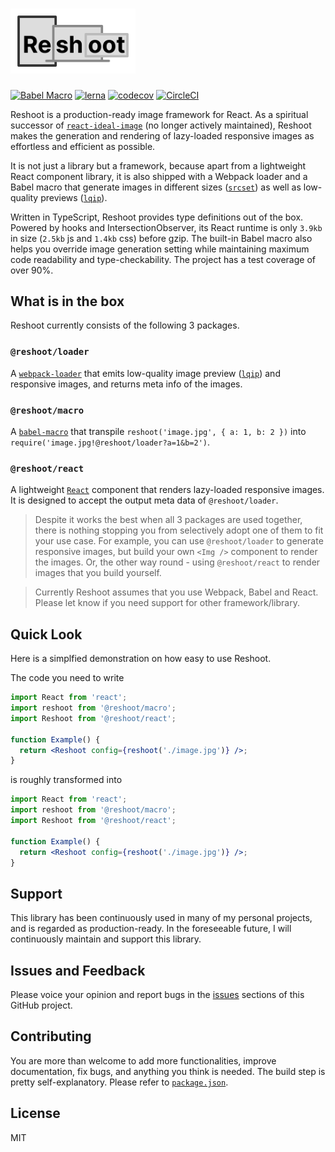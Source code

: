 # <img src="https://raw.githubusercontent.com/billykwok/reshoot/master/logo.png" width="200" />

[![Babel Macro](https://img.shields.io/badge/babel--macro-%F0%9F%8E%A3-f5da55.svg?style=flat-square)](https://github.com/kentcdodds/babel-plugin-macros)
[![lerna](https://img.shields.io/badge/maintained%20with-lerna-cc00ff.svg)](https://lerna.js.org)
[![codecov](https://codecov.io/gh/billykwok/reshoot/branch/master/graph/badge.svg)](https://codecov.io/gh/billykwok/reshoot)
[![CircleCI](https://circleci.com/gh/billykwok/reshoot/tree/master.svg?style=svg)](https://circleci.com/gh/billykwok/reshoot/tree/master)

Reshoot is a production-ready image framework for React. As a spiritual successor of [`react-ideal-image`](https://github.com/stereobooster/react-ideal-image) (no longer actively maintained), Reshoot makes the generation and rendering of lazy-loaded responsive images as effortless and efficient as possible.

It is not just a library but a framework, because apart from a lightweight React component library, it is also shipped with a Webpack loader and a Babel macro that generate images in different sizes ([`srcset`](https://developer.mozilla.org/en-US/docs/Learn/HTML/Multimedia_and_embedding/Responsive_images)) as well as low-quality previews ([`lqip`](https://github.com/zouhir/lqip)).

Written in TypeScript, Reshoot provides type definitions out of the box. Powered by hooks and IntersectionObserver, its React runtime is only `3.9kb` in size (`2.5kb` js and `1.4kb` css) before gzip. The built-in Babel macro also helps you override image generation setting while maintaining maximum code readability and type-checkability. The project has a test coverage of over 90%.

## What is in the box

Reshoot currently consists of the following 3 packages.

### `@reshoot/loader`

A [`webpack-loader`](https://webpack.js.org/loaders) that emits low-quality image preview ([`lqip`](https://github.com/zouhir/lqip)) and responsive images, and returns meta info of the images.

### `@reshoot/macro`

A [`babel-macro`](https://github.com/kentcdodds/babel-plugin-macros) that transpile `reshoot('image.jpg', { a: 1, b: 2 })` into `require('image.jpg!@reshoot/loader?a=1&b=2')`.

### `@reshoot/react`

A lightweight [`React`](https://reactjs.org) component that renders lazy-loaded responsive images. It is designed to accept the output meta data of `@reshoot/loader`.

> Despite it works the best when all 3 packages are used together, there is nothing stopping you from selectively adopt one of them to fit your use case. For example, you can use `@reshoot/loader` to generate responsive images, but build your own `<Img />` component to render the images. Or, the other way round - using `@reshoot/react` to render images that you build yourself.

> Currently Reshoot assumes that you use Webpack, Babel and React. Please let know if you need support for other framework/library.

## Quick Look

Here is a simplfied demonstration on how easy to use Reshoot.

The code you need to write

```jsx
import React from 'react';
import reshoot from '@reshoot/macro';
import Reshoot from '@reshoot/react';

function Example() {
  return <Reshoot config={reshoot('./image.jpg')} />;
}
```

is roughly transformed into

```jsx
import React from 'react';
import reshoot from '@reshoot/macro';
import Reshoot from '@reshoot/react';

function Example() {
  return <Reshoot config={reshoot('./image.jpg')} />;
}
```

## Support

This library has been continuously used in many of my personal projects, and is regarded as production-ready. In the foreseeable future, I will continuously maintain and support this library.

## Issues and Feedback

Please voice your opinion and report bugs in the [issues](https://github.com/billykwok/reshoot/issues) sections of this GitHub project.

## Contributing

You are more than welcome to add more functionalities, improve documentation, fix bugs, and anything you think is needed. The build step is pretty self-explanatory. Please refer to [`package.json`](https://github.com/billykwok/reshoot/blob/master/package.json).

## License

MIT
